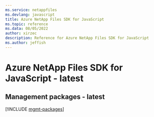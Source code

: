 ```yaml
---
ms.service: netappfiles
ms.devlang: javascript
title: Azure NetApp Files SDK for JavaScript
ms.topic: reference
ms.data: 08/05/2022
author: xirzec
description: Reference for Azure NetApp Files SDK for JavaScript
ms.author: jeffish
---
```

# Azure NetApp Files SDK for JavaScript - latest

## Management packages - latest
[!INCLUDE [mgmt-packages](netapp-files-mgmt-index.md)]